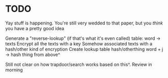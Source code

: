 # TODO

Yay stuff is happening. You're still very wedded to that paper, but you *think* you have a pretty good idea

Generate a "reverse-lookup" (if that's what it's even called) table: word -> texts
Encrypt all the texts with a key
Somehow associated texts with a hash/other kind of encryption
Create lookup table hash/otherthing word + j -> hash thing from above^

Still not clear on how trapdoor/search works based on this^. Review in morning